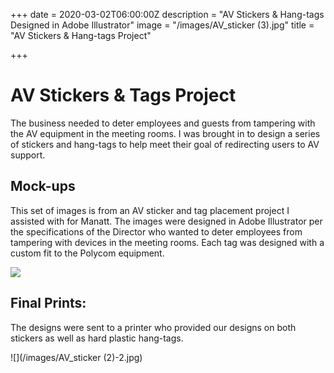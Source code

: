 +++
date = 2020-03-02T06:00:00Z
description = "AV Stickers & Hang-tags Designed in Adobe Illustrator"
image = "/images/AV_sticker (3).jpg"
title = "AV Stickers & Hang-tags Project"

+++
# AV Stickers & Tags Project

The business needed to deter employees and guests from tampering with the AV equipment in the meeting rooms. I was brought in to design a series of stickers and hang-tags to help meet their goal of redirecting users to AV support.

## Mock-ups

This set of images is from an AV sticker and tag placement project I assisted with for Manatt. The images were designed in Adobe Illustrator per the specifications of the Director who wanted to deter employees from tampering with devices in the meeting rooms. Each tag was designed with a custom fit to the Polycom equipment.

![](/images/Cable-Hang-Tags.jpg)

## Final Prints:

The designs were sent to a printer who provided our designs on both stickers as well as hard plastic hang-tags.

![](/images/AV_sticker (2)-2.jpg)